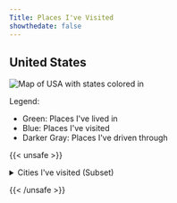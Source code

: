 ```yaml
---
Title: Places I've Visited
showthedate: false
---
```


## United States

![Map of USA with states colored in](/files/images/usa_visited.svg)

Legend:
- Green: Places I've lived in
- Blue: Places I've visited
- Darker Gray: Places I've driven through

{{< unsafe >}}
<details> 
    <summary>Cities I've visited (Subset)</summary>
    <ul>
        <li> Mountain View, California</li>
        <li> Monteray Bay, California</li>
        <li> Palo Alto, California</li>
        <li> San Diego, California </li>
        <li> San Francisco, California</li>
        <li> San Jose, California</li>
        <li> Boulder, Colorado </li>
        <li> Colorado Springs, Colorado </li>
        <li> Denver, Colorado </li>
        <li> Silverthorne, Colorado </li>
        <li> Storrs-Mansfield, Connecticut </li>
        <li> Honolulu, Hawaii </li>
        <li> Chicago, Illinois </li>
        <li> Bloomington, Indiana </li>
        <li> New Orleans, Lousiana</li>
        <li> Portland, Maine </li>
        <li> Anapolis, Maryland </li>
        <li> Baltimore, Maryland </li>
        <li> Ellicott City, Maryland </li>
        <li> North Adams, Massachusetts </li>
        <li> Williamstown, Massachusetts </li>
        <li> Albany, New York </li>
        <li> Howes Cave, New York </li>
        <li> Lake George, New York </li>
        <li> Lake Placid, New York </li>
        <li> New York, New York </li>
        <li> Niagara Falls, New York </li>
        <li> Saratoga Springs, New York </li>
        <li> Schenectady, New York </li>
        <li> Syracuse, New York </li>
        <li> Utica, New York </li>
        <li> Philidelphia, Pennsylvania </li>
        <li> San Antonio, Texas </li>
        <li> Charlottesville, Virginia </li>
        <li> Great Falls, Virginia </li>
        <li> Luray, Virginia </li>
        <li> Newport News, Virginia </li>
        <li> Occoquan, Virginia </li>
        <li> Richmond, Virginia </li>
        <li> Virginia Beach, Virginia </li>
        <li> Williamsburg, Virginia </li>
        <li> Harper's Ferry, West Virginia </li>
    </ul>
</details>

{{< /unsafe >}}





